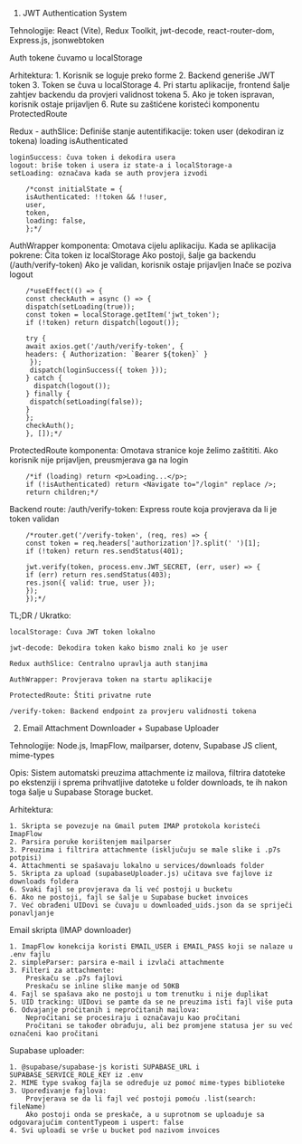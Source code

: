 1. JWT Authentication System 

Tehnologije: React (Vite), Redux Toolkit, jwt-decode, react-router-dom, Express.js, jsonwebtoken

Auth tokene čuvamo u localStorage


Arhitektura:
    1. Korisnik se loguje preko forme
    2. Backend generiše JWT token
    3. Token se čuva u localStorage
    4. Pri startu aplikacije, frontend šalje zahtjev backendu da provjeri validnost tokena
    5. Ako je token ispravan, korisnik ostaje prijavljen
    6. Rute su zaštićene koristeći komponentu ProtectedRoute

Redux - authSlice:
    Definiše stanje autentifikacije:
    token
    user (dekodiran iz tokena)
    loading
    isAuthenticated

    loginSuccess: čuva token i dekodira usera
    logout: briše token i usera iz state-a i localStorage-a
    setLoading: označava kada se auth provjera izvodi

        /*const initialState = {
        isAuthenticated: !!token && !!user,
        user,
        token,
        loading: false,
        };*/
    
AuthWrapper komponenta:
    Omotava cijelu aplikaciju. Kada se aplikacija pokrene:
    Čita token iz localStorage
    Ako postoji, šalje ga backendu (/auth/verify-token)
    Ako je validan, korisnik ostaje prijavljen
    Inače se poziva logout

        /*useEffect(() => {
        const checkAuth = async () => {
        dispatch(setLoading(true));
        const token = localStorage.getItem('jwt_token');
        if (!token) return dispatch(logout());

        try {
        await axios.get('/auth/verify-token', {
        headers: { Authorization: `Bearer ${token}` }
         });
         dispatch(loginSuccess({ token }));
        } catch {
          dispatch(logout());
        } finally {
         dispatch(setLoading(false));
        }
        };
        checkAuth();
        }, []);*/

ProtectedRoute komponenta:
    Omotava stranice koje želimo zaštititi. Ako korisnik nije prijavljen, preusmjerava ga na login

        /*if (loading) return <p>Loading...</p>;
        if (!isAuthenticated) return <Navigate to="/login" replace />;
        return children;*/

Backend route: /auth/verify-token:
    Express route koja provjerava da li je token validan

        /*router.get('/verify-token', (req, res) => {
        const token = req.headers['authorization']?.split(' ')[1];
        if (!token) return res.sendStatus(401);

        jwt.verify(token, process.env.JWT_SECRET, (err, user) => {
        if (err) return res.sendStatus(403);
        res.json({ valid: true, user });
        });
        });*/



TL;DR / Ukratko:

    localStorage: Čuva JWT token lokalno

    jwt-decode: Dekodira token kako bismo znali ko je user

    Redux authSlice: Centralno upravlja auth stanjima

    AuthWrapper: Provjerava token na startu aplikacije

    ProtectedRoute: Štiti privatne rute

    /verify-token: Backend endpoint za provjeru validnosti tokena



2. Email Attachment Downloader + Supabase Uploader

Tehnologije: Node.js, ImapFlow, mailparser, dotenv, Supabase JS client, mime-types

Opis: Sistem automatski preuzima attachmente iz mailova, filtrira datoteke po ekstenziji i sprema prihvatljive datoteke u folder downloads, te ih nakon toga šalje u Supabase Storage bucket.

Arhitektura:

    1. Skripta se povezuje na Gmail putem IMAP protokola koristeći ImapFlow
    2. Parsira poruke korištenjem mailparser
    3. Preuzima i filtrira attachmente (isključuju se male slike i .p7s potpisi)
    4. Attachmenti se spašavaju lokalno u services/downloads folder
    5. Skripta za upload (supabaseUploader.js) učitava sve fajlove iz downloads foldera
    6. Svaki fajl se provjerava da li već postoji u bucketu
    6. Ako ne postoji, fajl se šalje u Supabase bucket invoices
    7. Već obrađeni UIDovi se čuvaju u downloaded_uids.json da se spriječi ponavljanje

Email skripta (IMAP downloader)

    1. ImapFlow konekcija koristi EMAIL_USER i EMAIL_PASS koji se nalaze u .env fajlu
    2. simpleParser: parsira e-mail i izvlači attachmente
    3. Filteri za attachmente:
        Preskaču se .p7s fajlovi
        Preskaču se inline slike manje od 50KB
    4. Fajl se spašava ako ne postoji u tom trenutku i nije duplikat
    5. UID tracking: UIDovi se pamte da se ne preuzima isti fajl više puta
    6. Odvajanje pročitanih i nepročitanih mailova:
        Nepročitani se procesiraju i označavaju kao pročitani
        Pročitani se također obrađuju, ali bez promjene statusa jer su već označeni kao pročitani

Supabase uploader:

    1. @supabase/supabase-js koristi SUPABASE_URL i SUPABASE_SERVICE_ROLE_KEY iz .env
    2. MIME type svakog fajla se određuje uz pomoć mime-types biblioteke
    3. Upoređivanje fajlova:
        Provjerava se da li fajl već postoji pomoću .list(search: fileName)
        Ako postoji onda se preskače, a u suprotnom se uploaduje sa odgovarajućim contentTypeom i uspert: false
    4. Svi uploadi se vrše u bucket pod nazivom invoices


